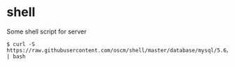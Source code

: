 # shell
Some shell script for server


```
$ curl -S https://raw.githubusercontent.com/oscm/shell/master/database/mysql/5.6/mysql.server.sh | bash
```